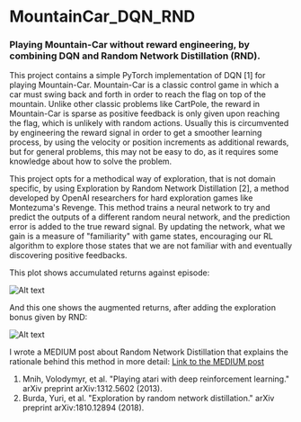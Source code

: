 # MountainCar_DQN_RND
### Playing Mountain-Car without reward engineering, by combining DQN and Random Network Distillation (RND).

This project contains a simple PyTorch implementation of DQN [1] for playing Mountain-Car. Mountain-Car is a classic control game in which a car must swing back and forth in order to reach the flag on top of the mountain. Unlike other classic problems like CartPole, the reward in Mountain-Car is sparse as positive feedback is only given upon reaching the flag, which is unlikely with random actions.
Usually this is circumvented by engineering the reward signal in order to get a smoother learning process, by using the velocity or position increments as additional rewards, but for general problems, this may not be easy to do, as it requires some knowledge about how to solve the problem.

This project opts for a methodical way of exploration, that is not domain specific, by using Exploration by Random Network Distillation [2], a method developed by OpenAI researchers for hard exploration games like Montezuma's Revenge. This method trains a neural network to try and predict the outputs of a different random neural network, and the prediction error is added to the true reward signal. By updating the network, what we gain is a measure of "familiarity" with game states, encouraging our RL algorithm to explore those states that we are not familiar with and eventually discovering positive feedbacks.

This plot shows accumulated returns against episode:

![Alt text](https://user-images.githubusercontent.com/46422351/50738799-a29c2780-11e0-11e9-82f4-e1ac46ee1a3e.png)

And this one shows the augmented returns, after adding the exploration bonus given by RND:

![Alt text](https://user-images.githubusercontent.com/46422351/50738963-fe1ae500-11e1-11e9-9cf1-084f067ef79f.png)

I wrote a MEDIUM post about Random Network Distillation that explains the rationale behind this method in more detail:
[Link to the MEDIUM post](https://medium.com/@or.rivlin.mail/reinforcement-learning-with-exploration-by-random-network-distillation-a3e412004402)


1. Mnih, Volodymyr, et al. "Playing atari with deep reinforcement learning." arXiv preprint arXiv:1312.5602 (2013).
2. Burda, Yuri, et al. "Exploration by random network distillation." arXiv preprint arXiv:1810.12894 (2018).

